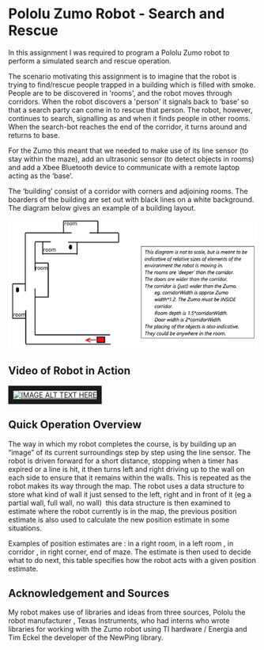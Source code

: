 # Pololu Zumo Robot - Search and Rescue

In this assignment I was required to program a Pololu Zumo robot to perform a simulated search and rescue operation.

The scenario motivating this assignment is to imagine that the robot is trying to find/rescue people trapped in a building which is filled with smoke. People are to be discovered in 'rooms', and the robot moves through corridors. When the robot discovers a 'person' it signals back to ‘base’ so that a search party can come in to rescue that person. The robot, however, continues to search, signalling as and when it finds people in other rooms. When the search-bot reaches the end of the corridor, it turns around and returns to base.

For the Zumo this meant that we needed to make use of its line sensor (to stay within the maze), add an ultrasonic sensor (to detect objects in rooms) and add a Xbee Bluetooth device to communicate with a remote laptop acting as the ‘base’.

The ‘building’ consist of a corridor with corners and adjoining rooms. The boarders of the building are set out with black lines on a white background. The diagram below gives an example of a building layout.

![Building Examle](https://github.com/kevinchar93/University_ZumoRobot_SearchAndResue/blob/master/building_example_2.png "An example building layout")

## Video of Robot in Action
<a href="http://www.youtube.com/watch?feature=player_embedded&v=9lQy158vBtM
" target="_blank"><img src="http://img.youtube.com/vi/9lQy158vBtM/0.jpg" 
alt="IMAGE ALT TEXT HERE" width="640" height="400" border="10" /></a>

## Quick Operation Overview
The way in which my robot completes the course, is by building up an “image” of its
current surroundings step by step using the line sensor. The robot is driven forward
for a short distance, stopping when a timer has expired or a line is hit, it then turns
left and right driving up to the wall on each side to ensure that it remains within the
walls. This is repeated as the robot makes its way through the map.
The robot uses a data structure to store what kind of wall it just sensed to the left,
right and in front of it (eg a partial wall, full wall, no wall) ­ this data structure is then
examined to estimate where the robot currently is in the map, the previous position
estimate is also used to calculate the new position estimate in some situations.

Examples of position estimates are : in a right room, in a left room , in corridor , in
right corner, end of maze.
The estimate is then used to decide what to do next, this table specifies how the
robot acts with a given position estimate.

## Acknowledgement and Sources
My robot makes use of libraries and ideas from three sources, Pololu the robot
manufacturer , Texas Instruments, who had interns who wrote libraries for working
with the Zumo robot using TI hardware / Energia and Tim Eckel the developer of the
NewPing library.
